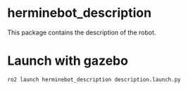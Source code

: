 # herminebot_description

This package contains the description of the robot.

# Launch with gazebo

```ro2 launch herminebot_description description.launch.py```
